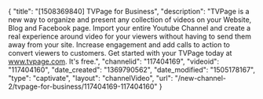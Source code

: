 {
    "title": "[1508369840] TVPage for Business",
    "description": "TVPage is a new way to organize and present any collection of videos on your Website, Blog and Facebook page. Import your entire Youtube Channel and create a real experience around video for your viewers without having to send them away from your site. Increase engagement and add calls to action to convert viewers to customers. Get started with your TVPage today at www.tvpage.com. It's free.",
    "channelid": "117404169",
    "videoid": "117404160",
    "date_created": "1369790562",
    "date_modified": "1505178167",
    "type": "captivate",
    "layout": "channelVideo",
    "url": "\/new-channel-2\/tvpage-for-business\/117404169-117404160"
}